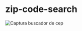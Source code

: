 # zip-code-search
![Captura buscador de cep](https://user-images.githubusercontent.com/86026272/156481833-5ddc1721-8273-4bbc-8e23-d6ffb71e82f6.PNG)

